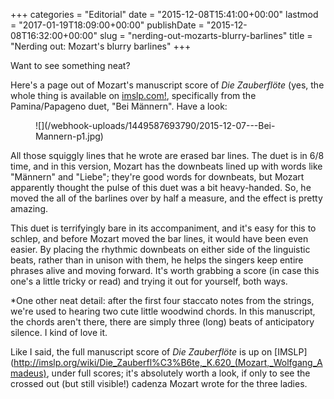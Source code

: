 +++
categories = "Editorial"
date = "2015-12-08T15:41:00+00:00"
lastmod = "2017-01-19T18:09:00+00:00"
publishDate = "2015-12-08T16:32:00+00:00"
slug = "nerding-out-mozarts-blurry-barlines"
title = "Nerding out: Mozart&#039;s blurry barlines"
+++

Want to see something neat?

Here's a page out of Mozart's manuscript score of *Die Zauberflöte* (yes, the whole thing is available on [imslp.com!](http://imslp.org/wiki/Die_Zauberfl%C3%B6te,_K.620_(Mozart,_Wolfgang_Amadeus)), specifically from the Pamina/Papageno duet, "Bei Männern". Have a look:

<figure data-type="image">
![](/webhook-uploads/1449587693790/2015-12-07---Bei-Mannern-p1.jpg)
</figure>

All those squiggly lines that he wrote are erased bar lines. The duet is in 6/8 time, and in this version, Mozart has the downbeats lined up with words like "Männern" and "Liebe"; they're good words for downbeats, but Mozart apparently thought the pulse of this duet was a bit heavy-handed. So, he moved the all of the barlines over by half a measure, and the effect is pretty amazing.

This duet is terrifyingly bare in its accompaniment, and it's easy for this to schlep, and before Mozart moved the bar lines, it would have been even easier. By placing the rhythmic downbeats on either side of the linguistic beats, rather than in unison with them, he helps the singers keep entire phrases alive and moving forward. It's worth grabbing a score (in case this one's a little tricky or read) and trying it out for yourself, both ways.

\*One other neat detail: after the first four staccato notes from the strings, we're used to hearing two cute little woodwind chords. In this manuscript, the chords aren't there, there are simply three (long) beats of anticipatory silence. I kind of love it.

Like I said, the full manuscript score of *Die Zauberflöte* is up on [IMSLP](http://imslp.org/wiki/Die_Zauberfl%C3%B6te,_K.620_(Mozart,_Wolfgang_Amadeus), under full scores; it's absolutely worth a look, if only to see the crossed out (but still visible!) cadenza Mozart wrote for the three ladies.
